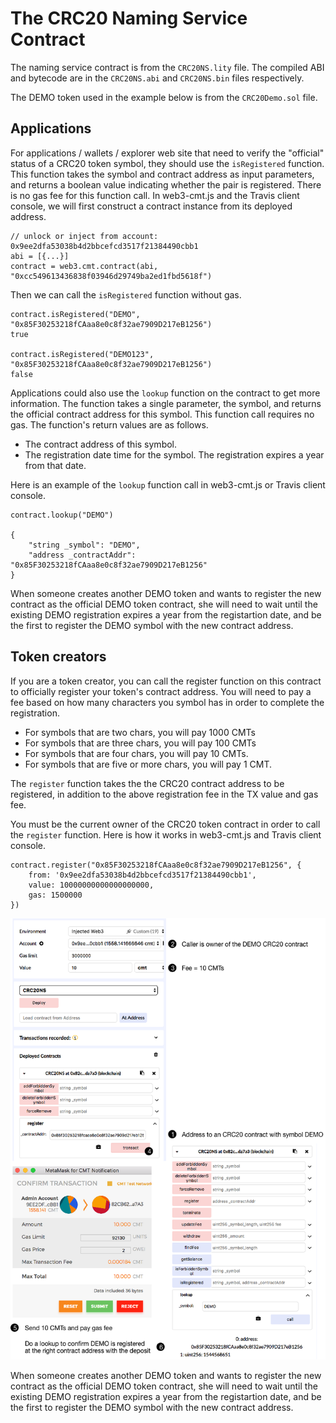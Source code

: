 # The CRC20 Naming Service Contract

The naming service contract is from the `CRC20NS.lity` file. The compiled ABI and bytecode are in the `CRC20NS.abi` and `CRC20NS.bin` files respectively.

The DEMO token used in the example below is from the `CRC20Demo.sol` file.

## Applications 

For applications / wallets / explorer web site that need to verify the "official" status of a CRC20 token symbol, they should use the `isRegistered` function. This function takes the symbol and contract address as input parameters, and returns a boolean value indicating whether the pair is registered. There is no gas fee for this function call. In web3-cmt.js and the Travis client console, we will first construct a contract instance from its deployed address. 

```
// unlock or inject from account: 0x9ee2dfa53038b4d2bbcefcd3517f21384490cbb1
abi = [{...}]
contract = web3.cmt.contract(abi, "0xcc549613436838f03946d29749ba2ed1fbd5618f")
```

Then we can call the `isRegistered` function without gas.

```
contract.isRegistered("DEMO", "0x85F30253218fCAaa8e0c8f32ae7909D217eB1256")
true

contract.isRegistered("DEMO123", "0x85F30253218fCAaa8e0c8f32ae7909D217eB1256")
false
```

Applications could also use the `lookup` function on the contract to get more information. The function takes a single parameter, the symbol, and returns the official contract address for this symbol. This function call requires no gas. The function's return values are as follows. 

* The contract address of this symbol.
* The registration date time for the symbol. The registration expires a year from that date. 

Here is an example of the `lookup` function call in web3-cmt.js or Travis client console. 

```
contract.lookup("DEMO")

{
	"string _symbol": "DEMO",
	"address _contractAddr": "0x85F30253218fCAaa8e0c8f32ae7909D217eB1256"
}
```

When someone creates another DEMO token and wants to register the new contract as the official DEMO token contract, she will need to wait until the existing DEMO registration expires a year from the registartion date, and be the first to register the DEMO symbol with the new contract address.

## Token creators

If you are a token creator, you can call the register function on this contract to officially register your token's contract address. You will need to pay a fee based on how many characters you symbol has in order to complete the registration. 

* For symbols that are two chars, you will pay 1000 CMTs
* For symbols that are three chars, you will pay 100 CMTs
* For symbols that are four chars, you will pay 10 CMTs. 
* For symbols that are five or more chars, you will pay 1 CMT. 

The `register` function takes the the CRC20 contract address to be registered, in addition to the above registration fee in the TX value and gas fee. 

You must be the current owner of the CRC20 token contract in order to call the `register` function. Here is how it works in web3-cmt.js and Travis client console. 

```
contract.register("0x85F30253218fCAaa8e0c8f32ae7909D217eB1256", {
    from: '0x9ee2dfa53038b4d2bbcefcd3517f21384490cbb1',
    value: 10000000000000000000,
    gas: 1500000
})
```

![Registration](images/register.png)


When someone creates another DEMO token and wants to register the new contract as the official DEMO token contract, she will need to wait until the existing DEMO registration expires a year from the registartion date, and be the first to register the DEMO symbol with the new contract address.

